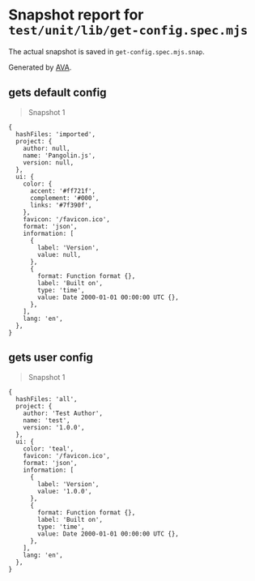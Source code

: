 # Snapshot report for `test/unit/lib/get-config.spec.mjs`

The actual snapshot is saved in `get-config.spec.mjs.snap`.

Generated by [AVA](https://avajs.dev).

## gets default config

> Snapshot 1

    {
      hashFiles: 'imported',
      project: {
        author: null,
        name: 'Pangolin.js',
        version: null,
      },
      ui: {
        color: {
          accent: '#ff721f',
          complement: '#000',
          links: '#7f390f',
        },
        favicon: '/favicon.ico',
        format: 'json',
        information: [
          {
            label: 'Version',
            value: null,
          },
          {
            format: Function format {},
            label: 'Built on',
            type: 'time',
            value: Date 2000-01-01 00:00:00 UTC {},
          },
        ],
        lang: 'en',
      },
    }

## gets user config

> Snapshot 1

    {
      hashFiles: 'all',
      project: {
        author: 'Test Author',
        name: 'test',
        version: '1.0.0',
      },
      ui: {
        color: 'teal',
        favicon: '/favicon.ico',
        format: 'json',
        information: [
          {
            label: 'Version',
            value: '1.0.0',
          },
          {
            format: Function format {},
            label: 'Built on',
            type: 'time',
            value: Date 2000-01-01 00:00:00 UTC {},
          },
        ],
        lang: 'en',
      },
    }
